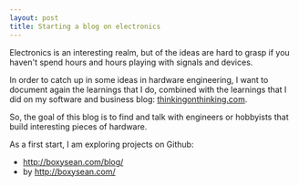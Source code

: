 ```yaml
---
layout: post
title: Starting a blog on electronics
---
```

Electronics is an interesting realm, but of the ideas are hard to grasp if you haven't spend hours and hours playing with signals and devices.

In order to catch up in some ideas in hardware engineering, I want to document again the learnings that I do, combined with the learnings that I did on my software and business blog: [thinkingonthinking.com](http://thinkingonthinking.com).

So, the goal of this blog is to find and talk with engineers or hobbyists that build interesting pieces of hardware.

As a first start, I am exploring projects on Github:

* http://boxysean.com/blog/
* by http://boxysean.com/


